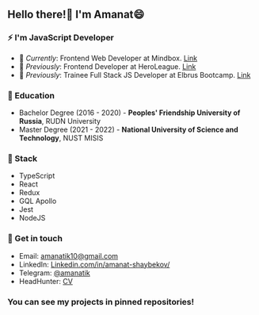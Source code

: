 ## Hello there!👋 I'm Amanat😄

### ⚡ I'm **JavaScript** Developer 

- 🔭 *Currently*: Frontend Web Developer at Mindbox. [Link](https://mindbox.cloud)
- 🔭 *Previously*: Frontend Developer at HeroLeague. [Link](https://heroleageu.ru)
- 🔭 *Previously*: Trainee Full Stack JS Developer at Elbrus Bootcamp. [Link](https://elbrusboot.camp/)

### 🌱 Education

- Bachelor Degree (2016 - 2020) - **Peoples' Friendship University of Russia**, RUDN University
- Master Degree (2021 - 2022) - **National University of Science and Technology**, NUST MISIS

### 🤔 Stack

- TypeScript
- React
- Redux
- GQL Apollo
- Jest
- NodeJS

### 💬 Get in touch

- Email: [amanatik10@gmail.com](https://gmail.com)
- LinkedIn: [Linkedin.com/in/amanat-shaybekov/](https://www.linkedin.com/in/amanat-shaybekov-b06a62212/)
- Telegram: [@amanatik](https://t.me/amanatik/)
- HeadHunter: [CV](https://hh.ru/resume/65a0b5c7ff08f489450039ed1f4a7065674b61)

### You can see my projects in pinned repositories!
